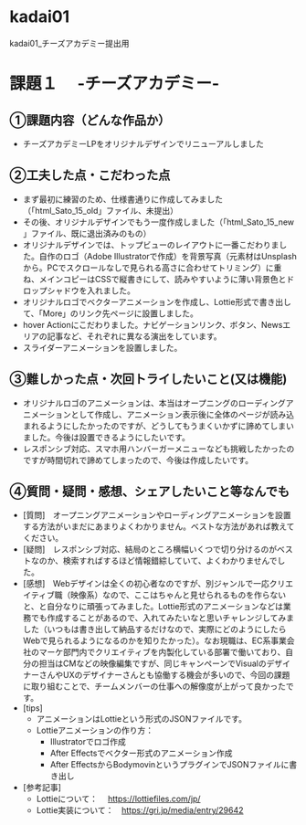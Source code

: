 # kadai01
kadai01_チーズアカデミー提出用

# 課題１　 -チーズアカデミー-

## ①課題内容（どんな作品か）
- チーズアカデミーLPをオリジナルデザインでリニューアルしました

## ②工夫した点・こだわった点
- まず最初に練習のため、仕様書通りに作成してみました（「html_Sato_15_old」ファイル、未提出）
- その後、オリジナルデザインでもう一度作成しました（「html_Sato_15_new 」ファイル、既に退出済みのもの）
- オリジナルデザインでは、トップビューのレイアウトに一番こだわりました。自作のロゴ（Adobe Illustratorで作成）を背景写真（元素材はUnsplashから。PCでスクロールなしで見られる高さに合わせてトリミング）に重ね、メインコピーはCSSで縦書きにして、読みやすいように薄い背景色とドロップシャドウを入れました。
- オリジナルロゴでベクターアニメーションを作成し、Lottie形式で書き出して、「More」のリンク先ページに設置しました。
- hover Actionにこだわりました。ナビゲーションリンク、ボタン、Newsエリアの記事など、それぞれに異なる演出をしています。
- スライダーアニメーションを設置しました。

## ③難しかった点・次回トライしたいこと(又は機能)
- オリジナルロゴのアニメーションは、本当はオープニングのローディングアニメーションとして作成し、アニメーション表示後に全体のページが読み込まれるようにしたかったのですが、どうしてもうまくいかずに諦めてしまいました。今後は設置できるようにしたいです。
- レスポンシブ対応、スマホ用ハンバーガーメニューなども挑戦したかったのですが時間切れで諦めてしまったので、今後は作成したいです。

## ④質問・疑問・感想、シェアしたいこと等なんでも
- [質問]　オープニングアニメーションやローディングアニメーションを設置する方法がいまだにあまりよくわかりません。ベストな方法があれば教えてください。
- [疑問]　レスポンシブ対応、結局のところ横幅いくつで切り分けるのがベストなのか、検索すればするほど情報錯綜していて、よくわかりませんでした。
- [感想]　Webデザインは全くの初心者なのですが、別ジャンルで一応クリエイティブ職（映像系）なので、ここはちゃんと見せられるものを作らないと、と自分なりに頑張ってみました。Lottie形式のアニメーションなどは業務でも作成することがあるので、入れてみたいなと思いチャレンジしてみました（いつもは書き出して納品するだけなので、実際にどのようにしたらWebで見られるようになるのかを知りたかった）。なお現職は、EC系事業会社のマーケ部門内でクリエイティブを内製化している部署で働いており、自分の担当はCMなどの映像編集ですが、同じキャンペーンでVisualのデザイナーさんやUXのデザイナーさんとも協働する機会が多いので、今回の課題に取り組むことで、チームメンバーの仕事への解像度が上がって良かったです。
- [tips]
  - アニメーションはLottieという形式のJSONファイルです。
   - Lottieアニメーションの作り方：
      - Illustratorでロゴ作成
      - After Effectsでベクター形式のアニメーション作成
      - After EffectsからBodymovinというプラグインでJSONファイルに書き出し
- [参考記事]
  - Lottieについて：　   https://lottiefiles.com/jp/
  - Lottie実装について：　https://gri.jp/media/entry/29642
